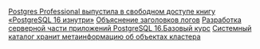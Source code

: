 [Postgres Professional выпустила в свободном доступе книгу «PostgreSQL 16 изнутри»](https://habr.com/ru/news/822853/)
[Объяснение заголовков логов](https://docs.vmware.com/en/VMware-Greenplum/7/greenplum-database/security-guide-topics-Auditing.html)
[Разработка серверной части приложений PostgreSQL 16.Базовый курс](https://postgrespro.ru/education/courses/DEV1)
[Системный каталог хранит метаинформацию об объектах кластера](https://postgrespro.ru/docs/postgresql/16/catalogs)

